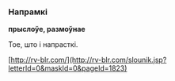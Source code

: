 ### Напрамкі
**прыслоўе, размоўнае**

Тое, што і напрасткі.

<a rel="author">[http://rv-blr.com/](http://rv-blr.com/slounik.jsp?letterId=0&maskId=0&pageId=1823)</a>
